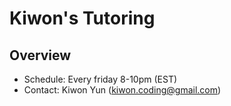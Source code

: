 # Kiwon's Tutoring
## Overview
* Schedule: Every friday 8-10pm (EST)
* Contact: Kiwon Yun (kiwon.coding@gmail.com)
